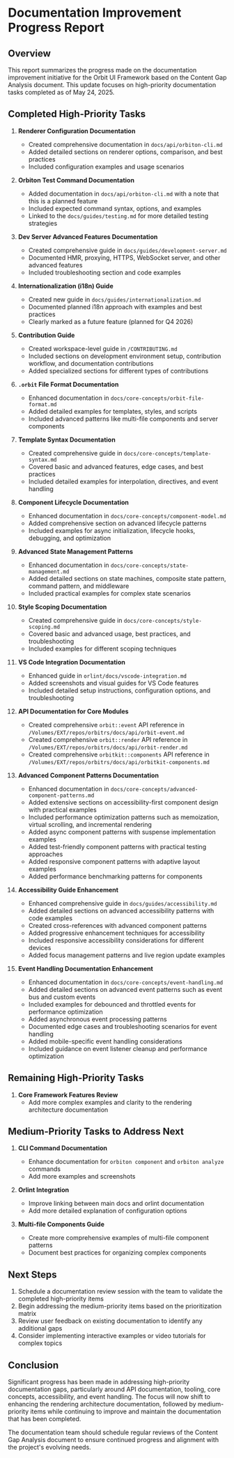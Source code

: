 # Documentation Improvement Progress Report

## Overview

This report summarizes the progress made on the documentation improvement initiative for the Orbit UI Framework based on the Content Gap Analysis document. This update focuses on high-priority documentation tasks completed as of May 24, 2025.

## Completed High-Priority Tasks

1. **Renderer Configuration Documentation**
   - Created comprehensive documentation in `docs/api/orbiton-cli.md`
   - Added detailed sections on renderer options, comparison, and best practices
   - Included configuration examples and usage scenarios

2. **Orbiton Test Command Documentation**
   - Added documentation in `docs/api/orbiton-cli.md` with a note that this is a planned feature
   - Included expected command syntax, options, and examples
   - Linked to the `docs/guides/testing.md` for more detailed testing strategies

3. **Dev Server Advanced Features Documentation**
   - Created comprehensive guide in `docs/guides/development-server.md`
   - Documented HMR, proxying, HTTPS, WebSocket server, and other advanced features
   - Included troubleshooting section and code examples

4. **Internationalization (i18n) Guide**
   - Created new guide in `docs/guides/internationalization.md`
   - Documented planned i18n approach with examples and best practices
   - Clearly marked as a future feature (planned for Q4 2026)

5. **Contribution Guide**
   - Created workspace-level guide in `/CONTRIBUTING.md`
   - Included sections on development environment setup, contribution workflow, and documentation contributions
   - Added specialized sections for different types of contributions

6. **`.orbit` File Format Documentation**
   - Enhanced documentation in `docs/core-concepts/orbit-file-format.md`
   - Added detailed examples for templates, styles, and scripts
   - Included advanced patterns like multi-file components and server components

7. **Template Syntax Documentation**
   - Created comprehensive guide in `docs/core-concepts/template-syntax.md`
   - Covered basic and advanced features, edge cases, and best practices
   - Included detailed examples for interpolation, directives, and event handling

8. **Component Lifecycle Documentation**
   - Enhanced documentation in `docs/core-concepts/component-model.md`
   - Added comprehensive section on advanced lifecycle patterns
   - Included examples for async initialization, lifecycle hooks, debugging, and optimization

9. **Advanced State Management Patterns**
   - Enhanced documentation in `docs/core-concepts/state-management.md`
   - Added detailed sections on state machines, composite state pattern, command pattern, and middleware
   - Included practical examples for complex state scenarios

10. **Style Scoping Documentation**
    - Created comprehensive guide in `docs/core-concepts/style-scoping.md`
    - Covered basic and advanced usage, best practices, and troubleshooting
    - Included examples for different scoping techniques

11. **VS Code Integration Documentation**
    - Enhanced guide in `orlint/docs/vscode-integration.md` 
    - Added screenshots and visual guides for VS Code features
    - Included detailed setup instructions, configuration options, and troubleshooting

12. **API Documentation for Core Modules**
    - Created comprehensive `orbit::event` API reference in `/Volumes/EXT/repos/orbitrs/docs/api/orbit-event.md`
    - Created comprehensive `orbit::render` API reference in `/Volumes/EXT/repos/orbitrs/docs/api/orbit-render.md`
    - Created comprehensive `orbitkit::components` API reference in `/Volumes/EXT/repos/orbitrs/docs/api/orbitkit-components.md`

13. **Advanced Component Patterns Documentation**
    - Enhanced documentation in `docs/core-concepts/advanced-component-patterns.md`
    - Added extensive sections on accessibility-first component design with practical examples
    - Included performance optimization patterns such as memoization, virtual scrolling, and incremental rendering
    - Added async component patterns with suspense implementation examples
    - Added test-friendly component patterns with practical testing approaches
    - Added responsive component patterns with adaptive layout examples
    - Added performance benchmarking patterns for components

14. **Accessibility Guide Enhancement**
    - Enhanced comprehensive guide in `docs/guides/accessibility.md`
    - Added detailed sections on advanced accessibility patterns with code examples
    - Created cross-references with advanced component patterns
    - Added progressive enhancement techniques for accessibility
    - Included responsive accessibility considerations for different devices
    - Added focus management patterns and live region update examples

15. **Event Handling Documentation Enhancement**
    - Enhanced documentation in `docs/core-concepts/event-handling.md`
    - Added detailed sections on advanced event patterns such as event bus and custom events
    - Included examples for debounced and throttled events for performance optimization
    - Added asynchronous event processing patterns
    - Documented edge cases and troubleshooting scenarios for event handling
    - Added mobile-specific event handling considerations
    - Included guidance on event listener cleanup and performance optimization

## Remaining High-Priority Tasks

1. **Core Framework Features Review**
   - Add more complex examples and clarity to the rendering architecture documentation

## Medium-Priority Tasks to Address Next

1. **CLI Command Documentation**
   - Enhance documentation for `orbiton component` and `orbiton analyze` commands
   - Add more examples and screenshots

2. **Orlint Integration**
   - Improve linking between main docs and orlint documentation
   - Add more detailed explanation of configuration options

3. **Multi-file Components Guide**
   - Create more comprehensive examples of multi-file component patterns
   - Document best practices for organizing complex components

## Next Steps

1. Schedule a documentation review session with the team to validate the completed high-priority items
2. Begin addressing the medium-priority items based on the prioritization matrix
3. Review user feedback on existing documentation to identify any additional gaps
4. Consider implementing interactive examples or video tutorials for complex topics

## Conclusion

Significant progress has been made in addressing high-priority documentation gaps, particularly around API documentation, tooling, core concepts, accessibility, and event handling. The focus will now shift to enhancing the rendering architecture documentation, followed by medium-priority items while continuing to improve and maintain the documentation that has been completed.

The documentation team should schedule regular reviews of the Content Gap Analysis document to ensure continued progress and alignment with the project's evolving needs.
